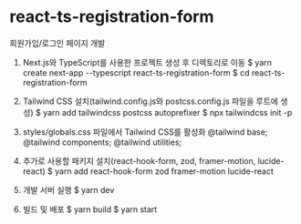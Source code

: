 # react-ts-registration-form
  회원가입/로그인 페이지 개발

1. Next.js와 TypeScript를 사용한 프로젝트 생성 후 디렉토리로 이동
   $ yarn create next-app --typescript react-ts-registration-form
   $ cd react-ts-registration-form

2. Tailwind CSS 설치(tailwind.config.js와 postcss.config.js 파일을 루트에 생성)
   $ yarn add tailwindcss postcss autoprefixer
   $ npx tailwindcss init -p

3. styles/globals.css 파일에서 Tailwind CSS를 활성화
   @tailwind base;
   @tailwind components;
   @tailwind utilities;

4. 추가로 사용할 패키지 설치(react-hook-form, zod, framer-motion, lucide-react)
   $ yarn add react-hook-form zod framer-motion lucide-react

5. 개발 서버 실행
   $ yarn dev

6. 빌드 및 배포
   $ yarn build
   $ yarn start